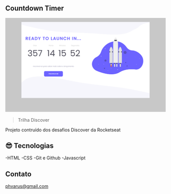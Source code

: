 ## Countdown Timer

![Preview](./.github/preview.png)

> Trilha Discover

Projeto contruído dos desafios Discover da Rocketseat

## 😎 Tecnologias

-HTML
-CSS
-Git e Github
-Javascript

## Contato

phvarus@gmail.com

